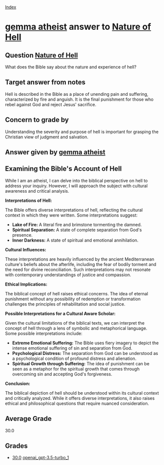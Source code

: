 
[Index](../../../index.md)
# [gemma atheist](../../answering_models/gemma_atheist.md) answer to [Nature of Hell](../../questions/Nature_of_Hell.md)

## Question [Nature of Hell](../../questions/Nature_of_Hell.md)
What does the Bible say about the nature and experience of hell?

## Target answer from notes
Hell is described in the Bible as a place of unending pain and suffering, characterized by fire and anguish. It is the final punishment for those who rebel against God and reject Jesus' sacrifice.

## Concern to grade by
Understanding the severity and purpose of hell is important for grasping the Christian view of judgment and salvation.

## Answer given by [gemma atheist](../../answering_models/gemma_atheist.md)
## Examining the Bible's Account of Hell

While I am an atheist, I can delve into the biblical perspective on hell to address your inquiry. However, I will approach the subject with cultural awareness and critical analysis.

**Interpretations of Hell:**

The Bible offers diverse interpretations of hell, reflecting the cultural context in which they were written. Some interpretations suggest:

* **Lake of Fire:** A literal fire and brimstone tormenting the damned.
* **Spiritual Separation:** A state of complete separation from God's presence.
* **Inner Darkness:** A state of spiritual and emotional annihilation.

**Cultural Influences:**

These interpretations are heavily influenced by the ancient Mediterranean culture's beliefs about the afterlife, including the fear of bodily torment and the need for divine reconciliation. Such interpretations may not resonate with contemporary understandings of justice and compassion.

**Ethical Implications:**

The biblical concept of hell raises ethical concerns. The idea of eternal punishment without any possibility of redemption or transformation challenges the principles of rehabilitation and social justice.

**Possible Interpretations for a Cultural Aware Scholar:**

Given the cultural limitations of the biblical texts, we can interpret the concept of hell through a lens of symbolic and metaphorical language. Some possible interpretations include:

* **Extreme Emotional Suffering:** The Bible uses fiery imagery to depict the intense emotional suffering of sin and separation from God.
* **Psychological Distress:** The separation from God can be understood as a psychological condition of profound distress and alienation.
* **Spiritual Growth through Suffering:** The idea of punishment can be seen as a metaphor for the spiritual growth that comes through overcoming sin and accepting God's forgiveness.

**Conclusion:**

The biblical depiction of hell should be understood within its cultural context and critically analyzed. While it offers diverse interpretations, it also raises ethical and philosophical questions that require nuanced consideration.

## Average Grade
30.0

## Grades
 * [30.0](./Nature_of_Hell_grades/openai_gpt-3.5-turbo_1.md) [openai_gpt-3.5-turbo_1](../../grading_models/openai_gpt-3.5-turbo_1.md)
